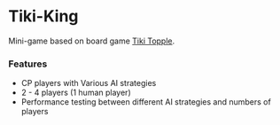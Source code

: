 Tiki-King
=========

Mini-game based on board game [Tiki Topple](http://www.gamewright.com/gamewright/index.php?page=game&section=games&show=224).  

### Features
* CP players with Various AI strategies
* 2 - 4 players (1 human player)
* Performance testing between different AI strategies and numbers of players
